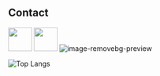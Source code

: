 
## Contact

[<img src="https://luisdonin.github.io/cv/img/wapp.png" width="48px">](https://api.whatsapp.com/send/?phone=5545988217579&text&type=phone_number&app_absent=0)
[<img src="https://luisdonin.github.io/cv/img/youtube.png" width="48px">](https://www.youtube.com/channel/UCc4kGNr8H4FCOpCUN2ymuPQ)
![image-removebg-preview](https://github.com/user-attachments/assets/3bd5b314-80f0-48cc-96ee-59ec34b52f5c)


 ![Top Langs](https://github-readme-stats.vercel.app/api/top-langs/?username=luisdonin&hide=javascript,jupyter,tex,css,scss,html&theme=light)

